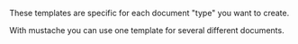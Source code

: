 These templates are specific for each document "type" you want to create.

With mustache you can use one template for several different documents.
